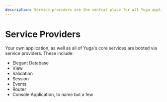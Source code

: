 ```yaml
---
description: Service providers are the central place for all Yuga application booting.
---
```


# Service Providers

Your own application, as well as all of Yuga's core services are booted via service providers. These include:

* Elegant Database 
* View
* Validation
* Session
* Events
* Router
* Console Application, to name but a few

